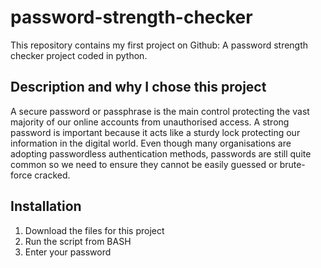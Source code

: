 # password-strength-checker
This repository contains my first project on Github: A password strength checker project coded in python.

## Description and why I chose this project
A secure password or passphrase is the main control protecting the vast majority of our online accounts from unauthorised access. A strong password is important because it acts like a sturdy lock protecting our information in the digital world. Even though many organisations are adopting passwordless authentication methods, passwords are still quite common so we need to ensure they cannot be easily guessed or brute-force cracked.

## Installation
1. Download the files for this project
2. Run the script from BASH
3. Enter your password
